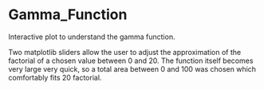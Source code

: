 # Gamma_Function
Interactive plot to understand the gamma function.

Two matplotlib sliders allow the user to adjust the approximation of the factorial of a chosen value between 0 and 20.
The function itself becomes very large very quick, so a total area between 0 and 100 was chosen which comfortably fits 20 factorial.

